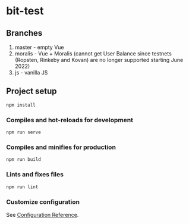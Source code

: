 # bit-test

## Branches
1. master - empty Vue
2. moralis - Vue + Moralis (cannot get User Balance since testnets (Ropsten, Rinkeby and Kovan) are no longer supported starting June 2022)
3. js - vanilla JS

## Project setup
```
npm install
```

### Compiles and hot-reloads for development
```
npm run serve
```

### Compiles and minifies for production
```
npm run build
```

### Lints and fixes files
```
npm run lint
```

### Customize configuration
See [Configuration Reference](https://cli.vuejs.org/config/).

